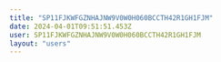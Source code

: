 ```yaml
---
title: "SP11FJKWFGZNHAJNW9V0W0H060BCCTH42R1GH1FJM"
date: 2024-04-01T09:51:51.453Z
user: SP11FJKWFGZNHAJNW9V0W0H060BCCTH42R1GH1FJM
layout: "users"
---
```

    